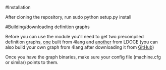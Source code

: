 #Installation

After cloning the repository, run
   sudo python setup.py install

#Building/downloading definition graphs

Before you can use the module you'll need to get two precompiled definition graphs, [one](http://people.mokk.bme.hu/~recski/pymachine/4lang.pickle.gz) built from 4lang and [another](http://people.mokk.bme.hu/~recski/pymachine/longman.dep.pickle.gz) from LDOCE (you can also build your own graph from 4lang after downloading it from [GitHub](https://github.com/kornai/4lang))

Once you have the graph binaries, make sure your config file (machine.cfg or similar) points to them.
